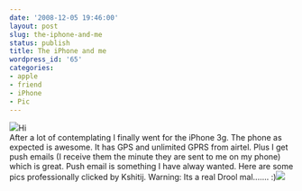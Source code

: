 ```yaml
---
date: '2008-12-05 19:46:00'
layout: post
slug: the-iphone-and-me
status: publish
title: The iPhone and me
wordpress_id: '65'
categories:
- apple
- friend
- iPhone
- Pic
---
```


[![](http://4.bp.blogspot.com/_BQ0a8k-GX20/STkxoSTbtvI/AAAAAAAABqs/BdGRJJRP6Cs/s400/IMG_1076.JPG)](http://4.bp.blogspot.com/_BQ0a8k-GX20/STkxoSTbtvI/AAAAAAAABqs/BdGRJJRP6Cs/s1600-h/IMG_1076.JPG)Hi  
After a lot of contemplating I finally went for the iPhone 3g. The phone as expected is awesome. It has GPS and unlimited GPRS from airtel. Plus I get push emails (I receive them the minute they are sent to me on my phone) which is great. Push email is something I have alway wanted. Here are some pics professionally clicked by Kshitij. Warning: Its a real Drool mal....... :)[![](http://2.bp.blogspot.com/_BQ0a8k-GX20/STkxoHmqH9I/AAAAAAAABqk/RgVerP66g1o/s400/IMG_1075.JPG)](http://2.bp.blogspot.com/_BQ0a8k-GX20/STkxoHmqH9I/AAAAAAAABqk/RgVerP66g1o/s1600-h/IMG_1075.JPG)

